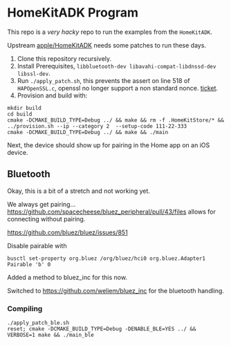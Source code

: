 # HomeKitADK Program

This repo is a _very hacky_ repo to run the examples from the `HomeKitADK`.

Upstream [apple/HomeKitADK](https://github.com/apple/HomeKitADK) needs some patches to run these days.

1. Clone this repository recursively.
2. Install Prerequisites, `libbluetooth-dev libavahi-compat-libdnssd-dev libssl-dev`.
3. Run `./apply_patch.sh`, this prevents the assert on line 518 of `HAPOpenSSL.c`, openssl no longer support a non standard nonce. [ticket](https://github.com/openssl/openssl/issues/20084).
4. Provision and build with:

```
mkdir build
cd build
cmake -DCMAKE_BUILD_TYPE=Debug ../ && make && rm -f .HomeKitStore/* && ../provision.sh --ip --category 2  --setup-code 111-22-333
cmake -DCMAKE_BUILD_TYPE=Debug ../ && make && ./main
```

Next, the device should show up for pairing in the Home app on an iOS device.

## Bluetooth

Okay, this is a bit of a stretch and not working yet.

We always get pairing... https://github.com/spacecheese/bluez_peripheral/pull/43/files allows for connecting without pairing.


https://github.com/bluez/bluez/issues/851

Disable pairable with
```
busctl set-property org.bluez /org/bluez/hci0 org.bluez.Adapter1 Pairable 'b' 0
```
Added a method to bluez_inc for this now.

Switched to https://github.com/weliem/bluez_inc for the bluetooth handling.

### Compiling
```
./apply_patch_ble.sh
reset; cmake -DCMAKE_BUILD_TYPE=Debug -DENABLE_BLE=YES ../ && VERBOSE=1 make && ./main_ble
```
